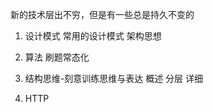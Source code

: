 
新的技术层出不穷，但是有一些总是持久不变的

1. 设计模式 
    常用的设计模式
    架构思想

2. 算法
    刷题常态化

3. 结构思维-刻意训练思维与表达
    概述
    分层
    详细

4. HTTP 


